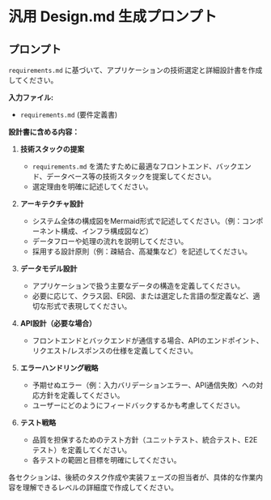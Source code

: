 # 汎用 Design.md 生成プロンプト

## プロンプト

`requirements.md` に基づいて、アプリケーションの技術選定と詳細設計書を作成してください。

**入力ファイル:**
- `requirements.md` (要件定義書)

**設計書に含める内容：**

1.  **技術スタックの提案**
    *   `requirements.md` を満たすために最適なフロントエンド、バックエンド、データベース等の技術スタックを提案してください。
    *   選定理由を明確に記述してください。

2.  **アーキテクチャ設計**
    *   システム全体の構成図をMermaid形式で記述してください。（例：コンポーネント構成、インフラ構成図など）
    *   データフローや処理の流れを説明してください。
    *   採用する設計原則（例：疎結合、高凝集など）を記述してください。

3.  **データモデル設計**
    *   アプリケーションで扱う主要なデータの構造を定義してください。
    *   必要に応じて、クラス図、ER図、または選定した言語の型定義など、適切な形式で表現してください。

4.  **API設計（必要な場合）**
    *   フロントエンドとバックエンドが通信する場合、APIのエンドポイント、リクエスト/レスポンスの仕様を定義してください。

5.  **エラーハンドリング戦略**
    *   予期せぬエラー（例：入力バリデーションエラー、API通信失敗）への対応方針を定義してください。
    *   ユーザーにどのようにフィードバックするかも考慮してください。

6.  **テスト戦略**
    *   品質を担保するためのテスト方針（ユニットテスト、統合テスト、E2Eテスト）を定義してください。
    *   各テストの範囲と目標を明確にしてください。

各セクションは、後続のタスク作成や実装フェーズの担当者が、具体的な作業内容を理解できるレベルの詳細度で作成してください。